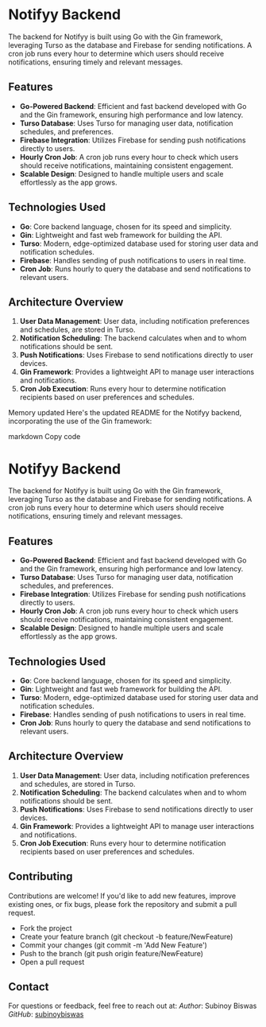 # Notifyy Backend

The backend for Notifyy is built using Go with the Gin framework, leveraging Turso as the database and Firebase for sending notifications. A cron job runs every hour to determine which users should receive notifications, ensuring timely and relevant messages.

## Features

- **Go-Powered Backend**: Efficient and fast backend developed with Go and the Gin framework, ensuring high performance and low latency.
- **Turso Database**: Uses Turso for managing user data, notification schedules, and preferences.
- **Firebase Integration**: Utilizes Firebase for sending push notifications directly to users.
- **Hourly Cron Job**: A cron job runs every hour to check which users should receive notifications, maintaining consistent engagement.
- **Scalable Design**: Designed to handle multiple users and scale effortlessly as the app grows.

## Technologies Used

- **Go**: Core backend language, chosen for its speed and simplicity.
- **Gin**: Lightweight and fast web framework for building the API.
- **Turso**: Modern, edge-optimized database used for storing user data and notification schedules.
- **Firebase**: Handles sending of push notifications to users in real time.
- **Cron Job**: Runs hourly to query the database and send notifications to relevant users.

## Architecture Overview

1. **User Data Management**: User data, including notification preferences and schedules, are stored in Turso.
2. **Notification Scheduling**: The backend calculates when and to whom notifications should be sent.
3. **Push Notifications**: Uses Firebase to send notifications directly to user devices.
4. **Gin Framework**: Provides a lightweight API to manage user interactions and notifications.
5. **Cron Job Execution**: Runs every hour to determine notification recipients based on user preferences and schedules.


Memory updated
Here's the updated README for the Notifyy backend, incorporating the use of the Gin framework:

markdown
Copy code
# Notifyy Backend

The backend for Notifyy is built using Go with the Gin framework, leveraging Turso as the database and Firebase for sending notifications. A cron job runs every hour to determine which users should receive notifications, ensuring timely and relevant messages.

## Features

- **Go-Powered Backend**: Efficient and fast backend developed with Go and the Gin framework, ensuring high performance and low latency.
- **Turso Database**: Uses Turso for managing user data, notification schedules, and preferences.
- **Firebase Integration**: Utilizes Firebase for sending push notifications directly to users.
- **Hourly Cron Job**: A cron job runs every hour to check which users should receive notifications, maintaining consistent engagement.
- **Scalable Design**: Designed to handle multiple users and scale effortlessly as the app grows.

## Technologies Used

- **Go**: Core backend language, chosen for its speed and simplicity.
- **Gin**: Lightweight and fast web framework for building the API.
- **Turso**: Modern, edge-optimized database used for storing user data and notification schedules.
- **Firebase**: Handles sending of push notifications to users in real time.
- **Cron Job**: Runs hourly to query the database and send notifications to relevant users.

## Architecture Overview

1. **User Data Management**: User data, including notification preferences and schedules, are stored in Turso.
2. **Notification Scheduling**: The backend calculates when and to whom notifications should be sent.
3. **Push Notifications**: Uses Firebase to send notifications directly to user devices.
4. **Gin Framework**: Provides a lightweight API to manage user interactions and notifications.
5. **Cron Job Execution**: Runs every hour to determine notification recipients based on user preferences and schedules.

## Contributing
Contributions are welcome! If you'd like to add new features, improve existing ones, or fix bugs, please fork the repository and submit a pull request.

- Fork the project
- Create your feature branch (git checkout -b feature/NewFeature)
- Commit your changes (git commit -m 'Add New Feature')
- Push to the branch (git push origin feature/NewFeature)
- Open a pull request

## Contact
For questions or feedback, feel free to reach out at:
*Author*: Subinoy Biswas
*GitHub*: [subinoybiswas](https://github.com/subinoybiswas)
